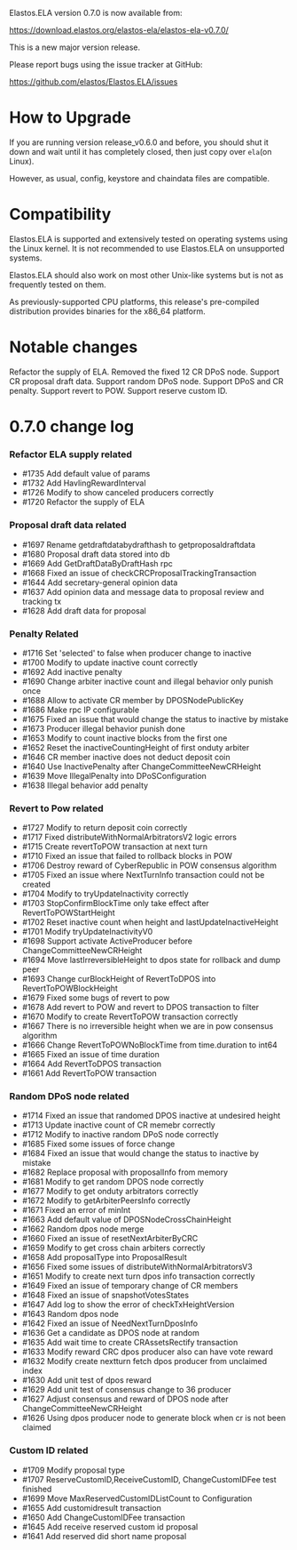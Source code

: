 Elastos.ELA version 0.7.0 is now available from:

  <https://download.elastos.org/elastos-ela/elastos-ela-v0.7.0/>

This is a new major version release.

Please report bugs using the issue tracker at GitHub:

  <https://github.com/elastos/Elastos.ELA/issues>

How to Upgrade
==============

If you are running version release_v0.6.0 and before, you should shut it down and wait until
 it has completely closed, then just copy over `ela`(on Linux).

However, as usual, config, keystore and chaindata files are compatible.

Compatibility
==============

Elastos.ELA is supported and extensively tested on operating systems
using the Linux kernel. It is not recommended to use Elastos.ELA on
unsupported systems.

Elastos.ELA should also work on most other Unix-like systems but is not
as frequently tested on them.

As previously-supported CPU platforms, this release's pre-compiled
distribution provides binaries for the x86_64 platform.

Notable changes
===============

Refactor the supply of ELA.
Removed the fixed 12 CR DPoS node.
Support CR proposal draft data.
Support random DPoS node.
Support DPoS and CR penalty.
Support revert to POW.
Support reserve custom ID.

0.7.0 change log
=================

### Refactor ELA supply related
- #1735 Add default value of params
- #1732 Add HavlingRewardInterval
- #1726 Modify to show canceled producers correctly
- #1720 Refactor the supply of ELA

### Proposal draft data related
- #1697 Rename getdraftdatabydrafthash to getproposaldraftdata
- #1680 Proposal draft data stored into db
- #1669 Add GetDraftDataByDraftHash rpc
- #1668 Fixed an issue of checkCRCProposalTrackingTransaction
- #1644 Add secretary-general opinion data
- #1637 Add opinion data and message data to proposal review and tracking tx
- #1628 Add draft data for proposal

### Penalty Related
- #1716 Set 'selected' to false when producer change to inactive
- #1700 Modify to update inactive count correctly
- #1692 Add inactive penalty
- #1690 Change arbiter inactive count and illegal behavior only punish once
- #1688 Allow to activate CR member by DPOSNodePublicKey
- #1686 Make rpc IP configurable
- #1675 Fixed an issue that would change the status to inactive by mistake
- #1673 Producer illegal behavior punish done
- #1653 Modify to count inactive blocks from the first one
- #1652 Reset the inactiveCountingHeight of first onduty arbiter
- #1646 CR member inactive does not deduct deposit coin
- #1640 Use InactivePenalty after ChangeCommitteeNewCRHeight
- #1639 Move IllegalPenalty into DPoSConfiguration
- #1638 Illegal behavior add penalty

### Revert to Pow related
- #1727 Modify to return deposit coin correctly
- #1717 Fixed distributeWithNormalArbitratorsV2 logic errors
- #1715 Create revertToPOW transaction at next turn
- #1710 Fixed an issue that failed to rollback blocks in POW
- #1706 Destroy reward of CyberRepublic in POW consensus algorithm
- #1705 Fixed an issue where NextTurnInfo transaction could not be created
- #1704 Modify to tryUpdateInactivity correctly
- #1703 StopConfirmBlockTime only take effect after RevertToPOWStartHeight
- #1702 Reset inactive count when height and lastUpdateInactiveHeight
- #1701 Modify tryUpdateInactivityV0
- #1698 Support activate ActiveProducer before ChangeCommitteeNewCRHeight
- #1694 Move lastIrreversibleHeight to dpos state for rollback and dump peer
- #1693 Change curBlockHeight of RevertToDPOS into RevertToPOWBlockHeight
- #1679 Fixed some bugs of revert to pow
- #1678 Add revert to POW and revert to DPOS transaction to filter
- #1670 Modify to create RevertToPOW transaction correctly
- #1667 There is no irreversible height when we are in pow consensus algorithm
- #1666 Change RevertToPOWNoBlockTime from time.duration to int64
- #1665 Fixed an issue of time duration
- #1664 Add RevertToDPOS transaction
- #1661 Add RevertToPOW transaction

### Random DPoS node related
- #1714 Fixed an issue that randomed DPOS inactive at undesired height
- #1713 Update inactive count of CR memebr correctly
- #1712 Modify to inactive random DPoS node correctly
- #1685 Fixed some issues of force change
- #1684 Fixed an issue that would change the status to inactive by mistake
- #1682 Replace proposal with proposalInfo from memory
- #1681 Modify to get random DPOS node correctly
- #1677 Modify to get onduty arbitrators correctly
- #1672 Modify to getArbiterPeersInfo correctly
- #1671 Fixed an error of minInt
- #1663 Add default value of DPOSNodeCrossChainHeight
- #1662 Random dpos node merge
- #1660 Fixed an issue of resetNextArbiterByCRC
- #1659 Modify to get cross chain arbiters correctly
- #1658 Add proposalType into ProposalResult
- #1656 Fixed some issues of distributeWithNormalArbitratorsV3
- #1651 Modify to create next turn dpos info transaction correctly
- #1649 Fixed an issue of temporary change of CR members
- #1648 Fixed an issue of snapshotVotesStates
- #1647 Add log to show the error of checkTxHeightVersion
- #1643 Random dpos node
- #1642 Fixed an issue of NeedNextTurnDposInfo
- #1636 Get a candidate as DPOS node at random
- #1635 Add wait time to create CRAssetsRectify transaction
- #1633 Modify reward CRC dpos producer also can have vote reward
- #1632 Modify create nextturn fetch dpos producer from unclaimed index
- #1630 Add unit test of dpos reward
- #1629 Add unit test of consensus change to 36 producer
- #1627 Adjust consensus and reward of DPOS node after ChangeCommitteeNewCRHeight
- #1626 Using dpos producer node to generate block when cr is not been claimed

### Custom ID related
- #1709 Modify proposal type
- #1707 ReserveCustomID,ReceiveCustomID, ChangeCustomIDFee test finished
- #1699 Move MaxReservedCustomIDListCount to Configuration
- #1655 Add customidresult transaction
- #1650 Add ChangeCustomIDFee transaction
- #1645 Add receive reserved custom id proposal
- #1641 Add reserved did short name proposal
